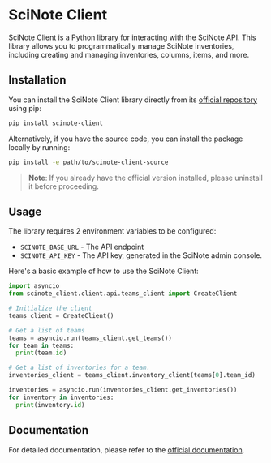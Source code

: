 # SciNote Client

SciNote Client is a Python library for interacting with the SciNote API. This
library allows you to programmatically manage SciNote inventories, including
creating and managing inventories, columns, items, and more.

## Installation

You can install the SciNote Client library directly from its
[official repository](https://pypi.org/project/scinote-client/) using pip:

```bash
pip install scinote-client
```

Alternatively, if you have the source code, you can install the package
locally by running:

```bash
pip install -e path/to/scinote-client-source
```

> **Note**: If you already have the official version installed, please
uninstall it before proceeding.

## Usage

The library requires 2 environment variables to be configured:

* `SCINOTE_BASE_URL` - The API endpoint
* `SCINOTE_API_KEY` - The API key, generated in the SciNote admin console.

Here's a basic example of how to use the SciNote Client:

```python
import asyncio
from scinote_client.client.api.teams_client import CreateClient

# Initialize the client
teams_client = CreateClient()

# Get a list of teams
teams = asyncio.run(teams_client.get_teams())
for team in teams:
  print(team.id)

# Get a list of inventories for a team.
inventories_client = teams_client.inventory_client(teams[0].team_id)

inventories = asyncio.run(inventories_client.get_inventories())
for inventory in inventories:
  print(inventory.id)

```



## Documentation

For detailed documentation, please refer to the [official documentation](https://scinote-eln.github.io/scinote-api-docs/#introduction).
